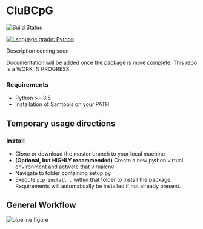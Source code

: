 # CluBCpG

[![Build Status](https://travis-ci.com/computational-epigenetics-section/MixtureAnalysis.svg?token=hzxZpQe911awnZXgt6LL&branch=master)](https://travis-ci.com/computational-epigenetics-section/MixtureAnalysis)

[![Language grade: Python](https://img.shields.io/lgtm/grade/python/g/waterlandlab/CluBCpG.svg?logo=lgtm&logoWidth=18)](https://lgtm.com/projects/g/waterlandlab/CluBCpG/context:python)

Description coming soon

Documentation will be added once the package is more complete. This repo is a WORK IN PROGRESS.

### Requirements
* Python >= 3.5
* Installation of Samtools on your PATH

## Temporary usage directions
### Install
* Clone or download the master branch to your local machine
* __(Optional, but HIGHLY recommended)__ Create a new python virtual environment and activate that virualenv
* Navigate to folder containing setup.py
* Execute `pip install .` within that folder to install the package. Requirements will automatically be installed if not already present.

## General Workflow
![pipeline figure](https://github.com/computational-epigenetics-section/MixtureAnalysis/blob/master/docs/pipeline.jpg)
